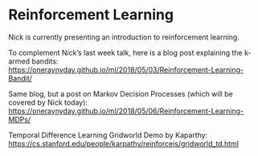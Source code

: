 <h1>Reinforcement Learning</h1>

Nick is currently presenting an introduction to reinforcement learning.

To complement Nick’s last week talk, here is a blog post explaining the k-armed bandits: https://oneraynyday.github.io/ml/2018/05/03/Reinforcement-Learning-Bandit/

Same blog, but a post on Markov Decision Processes (which will be covered by Nick today): https://oneraynyday.github.io/ml/2018/05/06/Reinforcement-Learning-MDPs/

Temporal Difference Learning Gridworld Demo by Kaparthy:
https://cs.stanford.edu/people/karpathy/reinforcejs/gridworld_td.html
